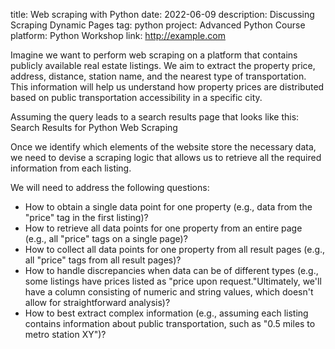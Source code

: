 ﻿title: Web scraping with Python
date: 2022-06-09
description: Discussing Scraping Dynamic Pages
tag: python
project: Advanced Python Course
platform: Python Workshop
link: http://example.com

Imagine we want to perform web scraping on a platform that contains publicly available real estate listings. We aim to extract the property price, address, distance, station name, and the nearest type of transportation. This information will help us understand how property prices are distributed based on public transportation accessibility in a specific city.

Assuming the query leads to a search results page that looks like this:
Search Results for Python Web Scraping

Once we identify which elements of the website store the necessary data, we need to devise a scraping logic that allows us to retrieve all the required information from each listing.

We will need to address the following questions:

* How to obtain a single data point for one property (e.g., data from the "price" tag in the first listing)?
* How to retrieve all data points for one property from an entire page (e.g., all "price" tags on a single page)?
* How to collect all data points for one property from all result pages (e.g., all "price" tags from all result pages)?
* How to handle discrepancies when data can be of different types (e.g., some listings have prices listed as "price upon request."Ultimately, we'll have a column consisting of numeric and       string values, which doesn't allow for straightforward analysis)?
* How to best extract complex information (e.g., assuming each listing contains information about public transportation, such as "0.5 miles to metro station XY")?


